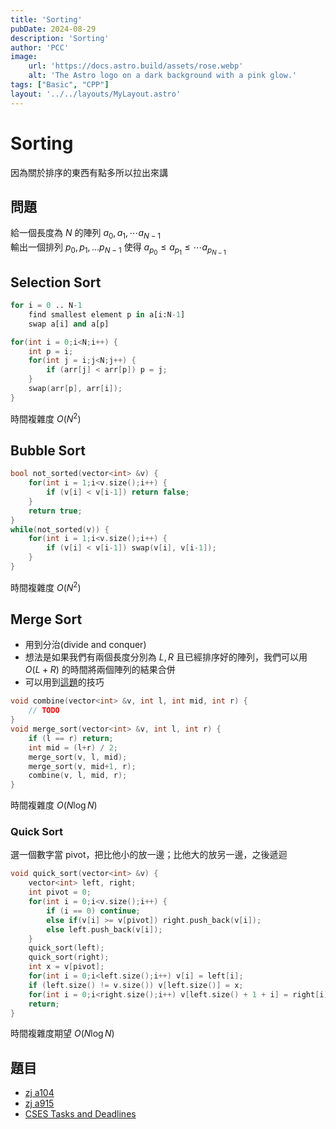 ```yaml
---
title: 'Sorting'
pubDate: 2024-08-29
description: 'Sorting'
author: 'PCC'
image:
    url: 'https://docs.astro.build/assets/rose.webp'
    alt: 'The Astro logo on a dark background with a pink glow.'
tags: ["Basic", "CPP"]
layout: '../../layouts/MyLayout.astro'
---
```

# Sorting
因為關於排序的東西有點多所以拉出來講

## 問題
給一個長度為 $N$ 的陣列 $a_0, a_1, \cdots a_{N-1}$ <br>
輸出一個排列 $p_0, p_1, \dots p_{N-1}$ 使得 $a_{p_0} \le a_{p_1} \le \cdots a_{p_{N-1}}$ <br>

## Selection Sort
```py
for i = 0 .. N-1
    find smallest element p in a[i:N-1]
    swap a[i] and a[p]
```
```cpp
for(int i = 0;i<N;i++) {
    int p = i;
    for(int j = i;j<N;j++) {
        if (arr[j] < arr[p]) p = j;
    }
    swap(arr[p], arr[i]);
}
```
時間複雜度 $O(N^2)$

## Bubble Sort
```cpp
bool not_sorted(vector<int> &v) {
    for(int i = 1;i<v.size();i++) {
        if (v[i] < v[i-1]) return false;
    }
    return true;
}
while(not_sorted(v)) {
    for(int i = 1;i<v.size();i++) {
        if (v[i] < v[i-1]) swap(v[i], v[i-1]);
    }
}
```
時間複雜度 $O(N^2)$

## Merge Sort
- 用到分治(divide and conquer)
- 想法是如果我們有兩個長度分別為 $L, R$ 且已經排序好的陣列，我們可以用 $O(L+R)$ 的時間將兩個陣列的結果合併<br>
- 可以用到[這題](https://oj.ntucpc.org/problems/549)的技巧
```cpp
void combine(vector<int> &v, int l, int mid, int r) {
    // TODO
}
void merge_sort(vector<int> &v, int l, int r) {
    if (l == r) return;
    int mid = (l+r) / 2;
    merge_sort(v, l, mid);
    merge_sort(v, mid+1, r);
    combine(v, l, mid, r);
}
```
時間複雜度 $O(N \log N)$

### Quick Sort
選一個數字當 pivot，把比他小的放一邊；比他大的放另一邊，之後遞迴
```cpp
void quick_sort(vector<int> &v) {
    vector<int> left, right;
    int pivot = 0;
    for(int i = 0;i<v.size();i++) {
        if (i == 0) continue;
        else if(v[i] >= v[pivot]) right.push_back(v[i]);
        else left.push_back(v[i]);
    }
    quick_sort(left);
    quick_sort(right);
    int x = v[pivot];
    for(int i = 0;i<left.size();i++) v[i] = left[i];
    if (left.size() != v.size()) v[left.size()] = x;
    for(int i = 0;i<right.size();i++) v[left.size() + 1 + i] = right[i];
    return;
}
```
時間複雜度期望 $O(N \log N)$

## 題目
- [zj a104](https://zerojudge.tw/ShowProblem?problemid=a104)
- [zj a915](https://zerojudge.tw/ShowProblem?problemid=a915)
- [CSES Tasks and Deadlines](https://cses.fi/problemset/task/1630)
